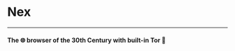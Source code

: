 <p align="center">
<h1>Nex</h1>
</p>

---

<p align="center">
<h4>The 🌐 browser of the 30th Century with built-in Tor 🧅</h4>
</p>
